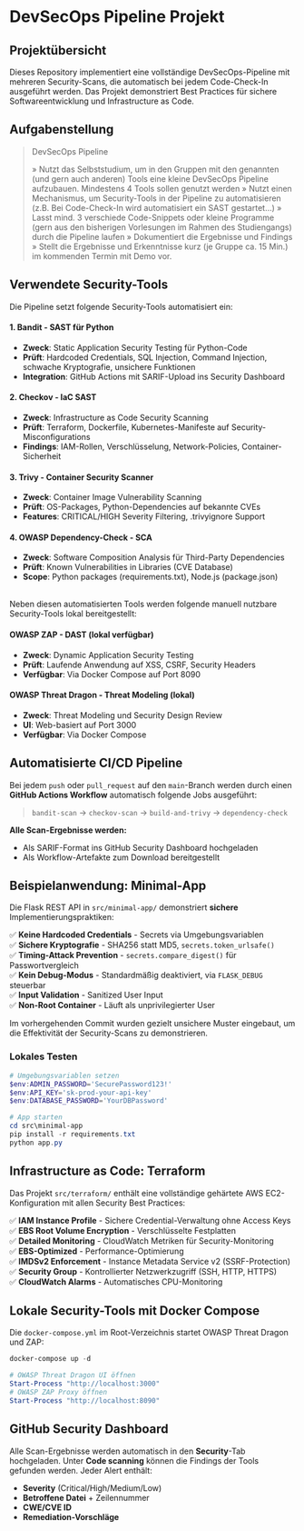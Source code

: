 # DevSecOps Pipeline Projekt

## Projektübersicht

Dieses Repository implementiert eine vollständige DevSecOps-Pipeline mit mehreren Security-Scans, die automatisch bei jedem Code-Check-In ausgeführt werden. Das Projekt demonstriert Best Practices für sichere Softwareentwicklung und Infrastructure as Code.

## Aufgabenstellung

> DevSecOps Pipeline
> 
> » Nutzt das Selbststudium, um in den Gruppen mit den genannten (und gern auch anderen) Tools eine kleine DevSecOps Pipeline aufzubauen. Mindestens 4 Tools sollen genutzt werden
> » Nutzt einen Mechanismus, um Security-Tools in der Pipeline zu automatisieren (z.B. Bei Code-Check-In wird automatisiert ein SAST gestartet…)
> » Lasst mind. 3 verschiede Code-Snippets oder kleine Programme (gern aus den bisherigen Vorlesungen im Rahmen des Studiengangs) durch die Pipeline laufen
> » Dokumentiert die Ergebnisse und Findings
> » Stellt die Ergebnisse und Erkenntnisse kurz (je Gruppe ca. 15 Min.) im kommenden Termin mit Demo vor.

## Verwendete Security-Tools

Die Pipeline setzt folgende Security-Tools automatisiert ein:

#### 1. **Bandit** - SAST für Python
- **Zweck**: Static Application Security Testing für Python-Code
- **Prüft**: Hardcoded Credentials, SQL Injection, Command Injection, schwache Kryptografie, unsichere Funktionen
- **Integration**: GitHub Actions mit SARIF-Upload ins Security Dashboard

#### 2. **Checkov** - IaC SAST
- **Zweck**: Infrastructure as Code Security Scanning
- **Prüft**: Terraform, Dockerfile, Kubernetes-Manifeste auf Security-Misconfigurations
- **Findings**: IAM-Rollen, Verschlüsselung, Network-Policies, Container-Sicherheit

#### 3. **Trivy** - Container Security Scanner
- **Zweck**: Container Image Vulnerability Scanning
- **Prüft**: OS-Packages, Python-Dependencies auf bekannte CVEs
- **Features**: CRITICAL/HIGH Severity Filtering, .trivyignore Support

#### 4. **OWASP Dependency-Check** - SCA
- **Zweck**: Software Composition Analysis für Third-Party Dependencies
- **Prüft**: Known Vulnerabilities in Libraries (CVE Database)
- **Scope**: Python packages (requirements.txt), Node.js (package.json)

<br>
Neben diesen automatisierten Tools werden folgende manuell nutzbare Security-Tools lokal bereitgestellt:

#### **OWASP ZAP** - DAST (lokal verfügbar)
- **Zweck**: Dynamic Application Security Testing
- **Prüft**: Laufende Anwendung auf XSS, CSRF, Security Headers
- **Verfügbar**: Via Docker Compose auf Port 8090

#### **OWASP Threat Dragon** - Threat Modeling (lokal)
- **Zweck**: Threat Modeling und Security Design Review
- **UI**: Web-basiert auf Port 3000
- **Verfügbar**: Via Docker Compose

## Automatisierte CI/CD Pipeline

Bei jedem `push` oder `pull_request` auf den `main`-Branch werden durch einen **GitHub Actions Workflow** automatisch folgende Jobs ausgeführt:
> `bandit-scan` → `checkov-scan` → `build-and-trivy` → `dependency-check`


**Alle Scan-Ergebnisse werden:**
- Als SARIF-Format ins GitHub Security Dashboard hochgeladen
- Als Workflow-Artefakte zum Download bereitgestellt


## Beispielanwendung: Minimal-App

Die Flask REST API in `src/minimal-app/` demonstriert **sichere** Implementierungspraktiken:

✅ **Keine Hardcoded Credentials** - Secrets via Umgebungsvariablen  
✅ **Sichere Kryptografie** - SHA256 statt MD5, `secrets.token_urlsafe()`  
✅ **Timing-Attack Prevention** - `secrets.compare_digest()` für Passwortvergleich  
✅ **Kein Debug-Modus** - Standardmäßig deaktiviert, via `FLASK_DEBUG` steuerbar  
✅ **Input Validation** - Sanitized User Input  
✅ **Non-Root Container** - Läuft als unprivilegierter User  

Im vorhergehenden Commit wurden gezielt unsichere Muster eingebaut, um die Effektivität der Security-Scans zu demonstrieren.


### Lokales Testen

```powershell
# Umgebungsvariablen setzen
$env:ADMIN_PASSWORD='SecurePassword123!'
$env:API_KEY='sk-prod-your-api-key'
$env:DATABASE_PASSWORD='YourDBPassword'

# App starten
cd src\minimal-app
pip install -r requirements.txt
python app.py
```

## Infrastructure as Code: Terraform

Das Projekt `src/terraform/` enthält eine vollständige gehärtete AWS EC2-Konfiguration mit allen Security Best Practices:

✅ **IAM Instance Profile** - Sichere Credential-Verwaltung ohne Access Keys  
✅ **EBS Root Volume Encryption** - Verschlüsselte Festplatten  
✅ **Detailed Monitoring** - CloudWatch Metriken für Security-Monitoring  
✅ **EBS-Optimized** - Performance-Optimierung  
✅ **IMDSv2 Enforcement** - Instance Metadata Service v2 (SSRF-Protection)  
✅ **Security Group** - Kontrollierter Netzwerkzugriff (SSH, HTTP, HTTPS)  
✅ **CloudWatch Alarms** - Automatisches CPU-Monitoring  


## Lokale Security-Tools mit Docker Compose

Die `docker-compose.yml` im Root-Verzeichnis startet OWASP Threat Dragon und ZAP:

```powershell
docker-compose up -d

# OWASP Threat Dragon UI öffnen
Start-Process "http://localhost:3000"
# OWASP ZAP Proxy öffnen
Start-Process "http://localhost:8090"

```


## GitHub Security Dashboard

Alle Scan-Ergebnisse werden automatisch in den **Security**-Tab hochgeladen.
Unter **Code scanning** können die Findings der Tools gefunden werden. Jeder Alert enthält:
   - **Severity** (Critical/High/Medium/Low)
   - **Betroffene Datei** + Zeilennummer
   - **CWE/CVE ID**
   - **Remediation-Vorschläge**